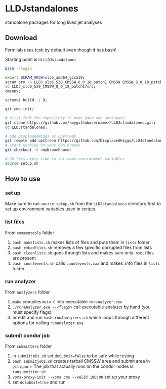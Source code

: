 # LLDJstandalones
standalone packages for long lived jet analyses

## Download
Fermilab uses tcsh by default even though it has bash! 

Starting point is in `LLDJstandalones` 
```bash
bash --login

export SCRAM_ARCH=slc6_amd64_gcc530;
scram pro -n LLDJ_slc6_530_CMSSW_8_0_18_patch1 CMSSW CMSSW_8_0_18_patch1;
cd LLDJ_slc6_530_CMSSW_8_0_18_patch1/src;
cmsenv;

scramv1 build -j 9;

git cms-init;

# first fork the repository to make your own workspace
git clone https://github.com/<mygithubusername>/LLDJstandalones.git;
cd LLDJstandalones;

# add DisplacedHiggs as upstream
git remote add upstream https://github.com/DisplacedHiggs/LLDJstandalones.git
# start working on your own branch
git checkout -b <mybranchname>

# do this every time to set some environment variables
source setup.sh
```

## How to use
### set up
Make sure to run `source setup.sh` from the `LLDJstandalones` directory first to set up environment variables used in scripts.

### list files
From `commontools` folder
1. `bash makelists.sh` makes lists of files and puts them in `lists` folder
2. `bash rmbadfiles.sh` removes a few specific corrupted files from lists
3. `bash cleanlists.sh` goes through lists and makes sure only .root files are present
4. `bash countevents.sh` calls `countevents.cxx` and makes .info files in `lists` folder

### run analyzer
From `analyzers` folder
1. `make` compiles `main.C` into executable `runanalyzer.exe` 
2. `./runanalyzer.exe --<flags>` call executable analyzer by hand (you must specify flags)
3. or edit and run `bash runAnalyzers.sh` which loops through different options for calling `runanalyzer.exe`

### submit condor job
From `submitters` folder
1. in `submitjobs.sh` set `doSubmit=false` to be safe while testing
2. `bash submitjobs.sh` creates tarball CMSSW area and submit area in `gitignore`
The job that actually runs on the condor nodes is `runsubmitter.sh`
3. `voms-proxy-init --voms cms --valid 100:00` set up your proxy
4. set `doSubmit=true` and run 

